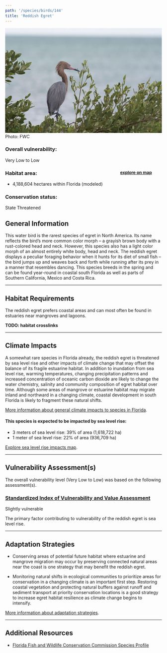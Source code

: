 ```yaml
---
path: '/species/birds/144'
title: 'Reddish Egret'
---
```


<content-header icon="waterbirds" title="Reddish Egret" subtitle="Egretta rufescens"></content-header>

<div id="TopSection">

<div class="header-photo"><img src="144.jpg" alt="Photo for 144"/>
<figcaption>Photo: FWC</figcaption></div>

<div>

### Overall vulnerability:

<div class="vulnerability vulnerability-low">Very Low to Low</div>

<h3>Habitat area: 
<a href="/species/birds/144/map" style="float:right;font-size:smaller;margin-right: 2rem;">
<fa-icon name="map"></fa-icon>
explore on map
</a>
</h3>

-   4,188,604 hectares within Florida (modeled)


### Conservation status:

State Threatened

</div>
</div>

## General Information

This water bird is the rarest species of egret in North America.  Its name reflects the bird’s more common color morph – a grayish brown body with a rust-colored head and neck.  However, this species also has a light color morph of an almost entirely white body, head and neck.  The reddish egret displays a peculiar foraging behavior when it hunts for its diet of small fish – the bird jumps up and weaves back and forth while running after its prey in a manner that resembles dancing. This species breeds in the spring and can be found year-round in coastal south Florida as well as parts of Southern California, Mexico and Costa Rica.

<hr />

## Habitat Requirements

The reddish egret prefers coastal areas and can most often be found in estuaries near mangroves and lagoons.

**TODO: habitat crosslinks**

<hr />

## Climate Impacts

A somewhat rare species in Florida already, the reddish egret is threatened by sea level rise and other impacts of climate change that may offset the balance of its fragile estuarine habitat.  In addition to inundation from sea level rise, warming temperatures, changing precipitation patterns and increased concentration of oceanic carbon dioxide are likely to change the water chemistry, salinity and community composition of egret habitat over time.  Although some areas of mangrove or estuarine habitat may migrate inland and northward in a changing climate, coastal development in south Florida is likely to fragment these natural shifts.

[More information about general climate impacts to species in Florida](/impacts/species).


#### This species is expected to be impacted by sea level rise:

- 3 meters of sea level rise: 39% of area (1,618,722 ha)
- 1 meter of sea level rise: 22% of area (936,709 ha)

[Explore sea level rise impacts map](/species/birds/144/map).


<hr />

## Vulnerability Assessment(s)

The overall vulnerability level (Very Low to Low) was based on the following assessment(s).
#### 
<div class="vulnerability-header">
<h3><a href="/impacts/vulnerability/sivva/species">Standardized Index of Vulnerability and Value Assessment</a></h3>
<div class="vulnerability vulnerability-slight">Slightly vulnerable</div>
</div> 

The primary factor contributing to vulnerability of the reddish egret is sea level rise.


<hr />

## Adaptation Strategies

- Conserving areas of potential future habitat where estuarine and mangrove migration may occur by preserving connected natural areas near the coast is one strategy that may benefit the reddish egret.

- Monitoring natural shifts in ecological communities to prioritize areas for conservation in a changing climate is an important first step.  Restoring coastal vegetation and protecting natural buffers against runoff and sediment transport at priority conservation locations is a good strategy to increase egret habitat resilience as climate change begins to intensify.

[More information about adaptation strategies](/strategies).

<hr />


## Additional Resources

- [Florida Fish and Wildlife Conservation Commission Species Profile](https://myfwc.com/wildlifehabitats/profiles/birds/waterbirds/reddish-egret/)
